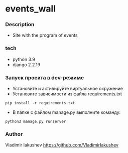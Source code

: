 # events_wall
### Description
- Site with the program of events

### tech
- python 3.9
- django 2.2.19

### Запуск проекта в dev-режиме
- Установите и активируйте виртуальное окружение
- Установите зависимости из файла requirements.txt
```
pip install -r requirements.txt
``` 
- В папке с файлом manage.py выполните команду:
```
python3 manage.py runserver
```
### Author
Vladimir Iakushev
https://github.com/VladimirIakushev
